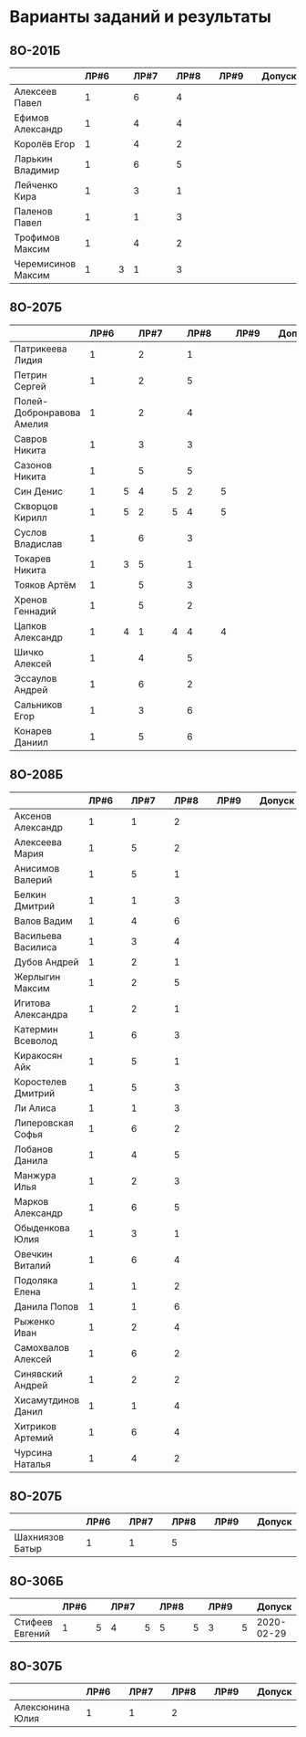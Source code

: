 # Варианты заданий и результаты

## 8О-201Б
|                           | ЛР#6 |   | ЛР#7 |   | ЛР#8 |   | ЛР#9 |   |   Допуск   |
|---------------------------|------|---|------|---|------|---|------|---|------------|
| Алексеев Павел            |  1   |   |  6   |   |  4   |   |      |   |            |
| Ефимов Александр          |  1   |   |  4   |   |  4   |   |      |   |            |
| Королёв Егор              |  1   |   |  4   |   |  2   |   |      |   |            |
| Ларькин Владимир          |  1   |   |  6   |   |  5   |   |      |   |            |
| Лейченко Кира             |  1   |   |  3   |   |  1   |   |      |   |            |
| Паленов Павел             |  1   |   |  1   |   |  3   |   |      |   |            |
| Трофимов Максим           |  1   |   |  4   |   |  2   |   |      |   |            |
| Черемисинов Максим        |  1   | 3 |  1   |   |  3   |   |      |   |            |

## 8О-207Б
|                           | ЛР#6 |   | ЛР#7 |   | ЛР#8 |   | ЛР#9 |   |   Допуск   |
|---------------------------|------|---|------|---|------|---|------|---|------------|
| Патрикеева Лидия          |  1   |   |  2   |   |  1   |   |      |   |            |
| Петрин Сергей             |  1   |   |  2   |   |  5   |   |      |   |            |
| Полей-Добронравова Амелия |  1   |   |  2   |   |  4   |   |      |   |            |
| Савров Никита             |  1   |   |  3   |   |  3   |   |      |   |            |
| Сазонов Никита            |  1   |   |  5   |   |  5   |   |      |   |            |
| Син Денис                 |  1   | 5 |  4   | 5 |  2   | 5 |      |   |            |
| Скворцов Кирилл           |  1   | 5 |  2   | 5 |  4   | 5 |      |   |            |
| Суслов Владислав          |  1   |   |  6   |   |  3   |   |      |   |            |
| Токарев Никита            |  1   | 3 |  5   |   |  1   |   |      |   |            |
| Тояков Артём              |  1   |   |  5   |   |  3   |   |      |   |            |
| Хренов Геннадий           |  1   |   |  5   |   |  2   |   |      |   |            |
| Цапков Александр          |  1   | 4 |  1   | 4 |  4   | 4 |      |   |            |
| Шичко Алексей             |  1   |   |  4   |   |  5   |   |      |   |            |
| Эссаулов Андрей           |  1   |   |  6   |   |  2   |   |      |   |            |
| Сальников Егор            |  1   |   |  3   |   |  6   |   |      |   |            |
| Конарев Даниил            |  1   |   |  5   |   |  6   |   |      |   |            |

## 8О-208Б
|                           | ЛР#6 |   | ЛР#7 |   | ЛР#8 |   | ЛР#9 |   |   Допуск   |
|---------------------------|------|---|------|---|------|---|------|---|------------|
| Аксенов Александр         |  1   |   |  1   |   |  2   |   |      |   |            |
| Алексеева Мария           |  1   |   |  5   |   |  2   |   |      |   |            |
| Анисимов Валерий          |  1   |   |  5   |   |  1   |   |      |   |            |
| Белкин Дмитрий            |  1   |   |  1   |   |  3   |   |      |   |            |
| Валов Вадим               |  1   |   |  4   |   |  6   |   |      |   |            |
| Васильева Василиса        |  1   |   |  3   |   |  4   |   |      |   |            |
| Дубов Андрей              |  1   |   |  2   |   |  1   |   |      |   |            |
| Жерлыгин Максим           |  1   |   |  2   |   |  5   |   |      |   |            |
| Игитова Александра        |  1   |   |  2   |   |  1   |   |      |   |            |
| Катермин Всеволод         |  1   |   |  6   |   |  3   |   |      |   |            |
| Киракосян Айк             |  1   |   |  5   |   |  1   |   |      |   |            |
| Коростелев Дмитрий        |  1   |   |  5   |   |  3   |   |      |   |            |
| Ли Алиса                  |  1   |   |  1   |   |  3   |   |      |   |            |
| Липеровская Софья         |  1   |   |  6   |   |  2   |   |      |   |            |
| Лобанов Данила            |  1   |   |  4   |   |  5   |   |      |   |            |
| Манжура Илья              |  1   |   |  2   |   |  3   |   |      |   |            |
| Марков Александр          |  1   |   |  6   |   |  5   |   |      |   |            |
| Обыденкова Юлия           |  1   |   |  3   |   |  1   |   |      |   |            |
| Овечкин Виталий           |  1   |   |  6   |   |  4   |   |      |   |            |
| Подоляка Елена            |  1   |   |  1   |   |  2   |   |      |   |            |
| Данила Попов              |  1   |   |  1   |   |  6   |   |      |   |            |
| Рыженко Иван              |  1   |   |  2   |   |  4   |   |      |   |            |
| Самохвалов Алексей        |  1   |   |  6   |   |  2   |   |      |   |            |
| Синявский Андрей          |  1   |   |  2   |   |  2   |   |      |   |            |
| Хисамутдинов Данил        |  1   |   |  1   |   |  4   |   |      |   |            |
| Хитриков Артемий          |  1   |   |  6   |   |  4   |   |      |   |            |
| Чурсина Наталья           |  1   |   |  4   |   |  2   |   |      |   |            |

## 8О-207Б
|                           | ЛР#6 |   | ЛР#7 |   | ЛР#8 |   | ЛР#9 |   |   Допуск   |
|---------------------------|------|---|------|---|------|---|------|---|------------|
| Шахниязов Батыр           |  1   |   |  1   |   |  5   |   |      |   |            |

## 8О-306Б
|                           | ЛР#6 |   | ЛР#7 |   | ЛР#8 |   | ЛР#9 |   |   Допуск   |
|---------------------------|------|---|------|---|------|---|------|---|------------|
| Стифеев Евгений           |  1   | 5 |  4   | 5 |  5   | 5 |  3   | 5 | 2020-02-29 |

## 8О-307Б
|                           | ЛР#6 |   | ЛР#7 |   | ЛР#8 |   | ЛР#9 |   |   Допуск   |
|---------------------------|------|---|------|---|------|---|------|---|------------|
| Алексюнина Юлия           |  1   |   |  1   |   |  2   |   |      |   |            |
